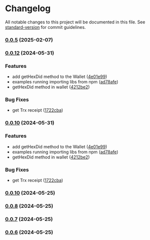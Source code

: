 # Changelog

All notable changes to this project will be documented in this file. See [standard-version](https://github.com/conventional-changelog/standard-version) for commit guidelines.

### [0.0.5](https://github.com/trace4eu/ebsi-services-wrapper/compare/v0.0.21...v0.0.5) (2025-02-07)

### [0.0.12](https://github.com/trace4eu/ebsi-services-wrapper/compare/v0.0.9...v0.0.12) (2024-05-31)


### Features

* add getHexDid method to the Wallet ([4e01e99](https://github.com/trace4eu/ebsi-services-wrapper/commit/4e01e99d0b147cf65daf0caace93c57bfdefda2e))
* examples running importing libs from npm ([ad78afe](https://github.com/trace4eu/ebsi-services-wrapper/commit/ad78afe7dc8b49c682d5b6fb9044049d973d21be))
* getHexDid method in wallet ([4212be2](https://github.com/trace4eu/ebsi-services-wrapper/commit/4212be2f8addb44ce9b119fc5f2c80a2312d148b))


### Bug Fixes

* get Trx receipt ([1722cba](https://github.com/trace4eu/ebsi-services-wrapper/commit/1722cba3b0cfe53a44f436255747958b0523d6ae))

### [0.0.10](https://github.com/trace4eu/ebsi-services-wrapper/compare/v0.0.9...v0.0.10) (2024-05-31)


### Features

* add getHexDid method to the Wallet ([4e01e99](https://github.com/trace4eu/ebsi-services-wrapper/commit/4e01e99d0b147cf65daf0caace93c57bfdefda2e))
* examples running importing libs from npm ([ad78afe](https://github.com/trace4eu/ebsi-services-wrapper/commit/ad78afe7dc8b49c682d5b6fb9044049d973d21be))
* getHexDid method in wallet ([4212be2](https://github.com/trace4eu/ebsi-services-wrapper/commit/4212be2f8addb44ce9b119fc5f2c80a2312d148b))


### Bug Fixes

* get Trx receipt ([1722cba](https://github.com/trace4eu/ebsi-services-wrapper/commit/1722cba3b0cfe53a44f436255747958b0523d6ae))

### [0.0.10](https://github.com/trace4eu/ebsi-services-wrapper/compare/v0.0.7...v0.0.10) (2024-05-25)

### [0.0.8](https://github.com/trace4eu/ebsi-services-wrapper/compare/v0.0.7...v0.0.8) (2024-05-25)

### [0.0.7](https://github.com/trace4eu/ebsi-services-wrapper/compare/v0.0.8...v0.0.7) (2024-05-25)

### [0.0.6](https://github.com/trace4eu/ebsi-services-wrapper/compare/v0.0.4...v0.0.6) (2024-05-25)
